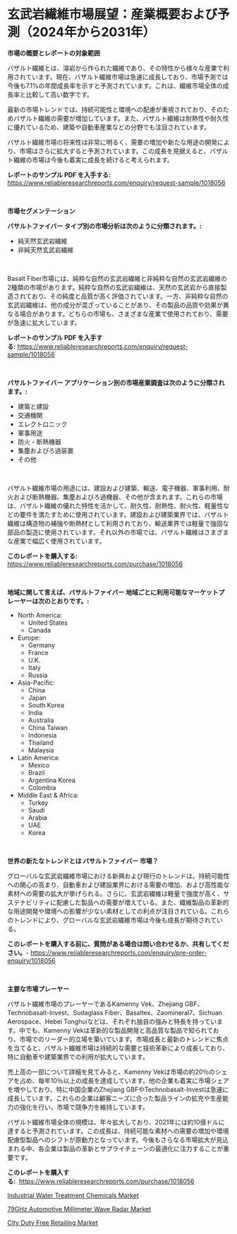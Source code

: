 <p><h1>玄武岩繊維市場展望：産業概要および予測（2024年から2031年）</h1></p><p><strong>市場の概要とレポートの対象範囲</strong></p>
<p><p>バザルト繊維とは、溶岩から作られた繊維であり、その特性から様々な産業で利用されています。現在、バザルト繊維市場は急速に成長しており、市場予測では今後も7.1%の年間成長率を示すと予測されています。これは、繊維市場全体の成長率と比較して高い数字です。</p><p>最新の市場トレンドでは、持続可能性と環境への配慮が重視されており、そのためバザルト繊維の需要が増加しています。また、バザルト繊維は耐熱性や耐久性に優れているため、建築や自動車産業などの分野でも注目されています。</p><p>バザルト繊維市場の将来性は非常に明るく、需要の増加や新たな用途の開発により、市場はさらに拡大すると予測されています。この成長を見据えると、バザルト繊維の市場は今後も着実に成長を続けると考えられます。</p></p>
<p><strong>レポートのサンプル PDF を入手する:</strong> <a href="https://www.reliableresearchreports.com/enquiry/request-sample/1018056">https://www.reliableresearchreports.com/enquiry/request-sample/1018056</a></p>
<p>&nbsp;</p>
<p><strong>市場セグメンテーション</strong></p>
<p><strong>バサルトファイバー タイプ別の市場分析は次のように分類されます。:</strong></p>
<p><ul><li>純天然玄武岩繊維</li><li>非純天然玄武岩繊維</li></ul></p>
<p>&nbsp;</p>
<p><p>Basalt Fiber市場には、純粋な自然の玄武岩繊維と非純粋な自然の玄武岩繊維の2種類の市場があります。純粋な自然の玄武岩繊維は、天然の玄武岩から直接製造されており、その純度と品質が高く評価されています。一方、非純粋な自然の玄武岩繊維は、他の成分が混ざっていることがあり、その製品の品質や効果が異なる場合があります。どちらの市場も、さまざまな産業で使用されており、需要が急速に拡大しています。</p></p>
<p><strong>レポートのサンプル PDF を入手する:</strong>&nbsp;<a href="https://www.reliableresearchreports.com/enquiry/request-sample/1018056">https://www.reliableresearchreports.com/enquiry/request-sample/1018056</a></p>
<p>&nbsp;</p>
<p><strong> バサルトファイバー アプリケーション別の市場産業調査は次のように分類されます。:</strong></p>
<p><ul><li>建築と建設</li><li>交通機関</li><li>エレクトロニック</li><li>軍事用途</li><li>防火・断熱機器</li><li>集塵およびろ過装置</li><li>その他</li></ul></p>
<p>&nbsp;</p>
<p><p>バザルト繊維市場の用途には、建設および建築、輸送、電子機器、軍事利用、耐火および断熱機器、集塵およびろ過機器、その他が含まれます。これらの市場は、バザルト繊維の優れた特性を活かして、耐久性、耐熱性、耐火性、軽量性などの要件を満たすために使用されています。建設および建築業界では、バザルト繊維は構造物の補強や断熱材として利用されており、輸送業界では軽量で強固な部品の製造に使用されています。それ以外の市場では、バザルト繊維はさまざまな産業で幅広く使用されています。</p></p>
<p><strong>このレポートを購入する:</strong>&nbsp; <a href="https://www.reliableresearchreports.com/purchase/1018056">https://www.reliableresearchreports.com/purchase/1018056</a></p>
<p>&nbsp;</p>
<p><strong>地域に関して言えば、バサルトファイバー 地域ごとに利用可能なマーケットプレーヤーは次のとおりです。:</strong></p>
<p><ul>
    <li>
        North America:
        <ul>
            <li>United States</li>
            <li>Canada</li>
        </ul>
    </li>
    <li>
        Europe:
        <ul>
            <li>Germany</li>
            <li>France</li>
            <li>U.K.</li>
            <li>Italy</li>
            <li>Russia</li>
        </ul>
    </li>
    <li>
        Asia-Pacific:
        <ul>
            <li>China</li>
            <li>Japan</li>
            <li>South Korea</li>
            <li>India</li>
            <li>Australia</li>
            <li>China Taiwan</li>
            <li>Indonesia</li>
            <li>Thailand</li>
            <li>Malaysia</li>
        </ul>
    </li>
    <li>
        Latin America:
        <ul>
            <li>Mexico</li>
            <li>Brazil</li>
            <li>Argentina Korea</li>
            <li>Colombia</li>
        </ul>
    </li>
    <li>
        Middle East & Africa:
        <ul>
            <li>Turkey</li>
            <li>Saudi</li>
            <li>Arabia</li>
            <li>UAE</li>
            <li>Korea</li>
        </ul>
    </li>
    </ul></p>
<p>&nbsp;</p>
<p><strong>世界の新たなトレンドとは バサルトファイバー 市場？</strong></p>
<p><p>グローバルな玄武岩繊維市場における新興および現行のトレンドは、持続可能性への関心の高まり、自動車および建設業界における需要の増加、および高性能な素材への需要の拡大が挙げられる。さらに、玄武岩繊維は軽量で強度が高く、サステナビリティに配慮した製品への需要が増えている。また、繊維製品の革新的な用途開発や環境への影響が少ない素材としての利点が注目されている。これらのトレンドにより、グローバルな玄武岩繊維市場は今後も成長が期待されている。</p></p>
<p><strong>このレポートを購入する前に、質問がある場合は問い合わせるか、共有してください。</strong>- <a href="https://www.reliableresearchreports.com/enquiry/pre-order-enquiry/1018056">https://www.reliableresearchreports.com/enquiry/pre-order-enquiry/1018056</a></p>
<p>&nbsp;</p>
<p><strong>主要な市場プレーヤー</strong></p>
<p><p>バザルト繊維市場のプレーヤーであるKamenny Vek、Zhejiang GBF、Technobasalt-Invest、Sudaglass Fiber、Basaltex、Zaomineral7、Sichuan Aerospace、Hebei Tonghuiなどは、それぞれ独自の強みと特長を持っています。中でも、Kamenny Vekは革新的な製品開発と高品質な製品で知られており、市場でのリーダー的立場を築いています。市場成長と最新のトレンドに焦点を当てると、バザルト繊維市場は持続的な需要と技術革新により成長しており、特に自動車や建築業界での利用が拡大しています。</p><p>売上高の一部について詳細を見てみると、Kamenny Vekは市場の約20％のシェアを占め、毎年10％以上の成長を達成しています。他の企業も着実に市場シェアを増やしており、特に中国企業のZhejiang GBFやTechnobasalt-Investは急速に成長しています。これらの企業は顧客ニーズに合った製品ラインの拡充や生産能力の強化を行い、市場で競争力を維持しています。</p><p>バザルト繊維市場全体の規模は、年々拡大しており、2021年には約10億ドルに達すると予測されています。この成長は、持続可能な素材への需要の増加や環境配慮型製品へのシフトが原動力となっています。今後もさらなる市場拡大が見込まれる中、各企業は製品の革新とサプライチェーンの最適化に注力することが重要です。</p></p>
<p><strong>このレポートを購入する:</strong>&nbsp;&nbsp;<a href="https://www.reliableresearchreports.com/purchase/1018056">https://www.reliableresearchreports.com/purchase/1018056</a></p>
<p><p><a href="https://github.com/Hazelklievgspy6vdcsmu106w/Market-Research-Report-List-1/blob/main/industrial-water-treatment-chemicals-market.md">Industrial Water Treatment Chemicals Market</a></p><p><a href="https://view.publitas.com/reportprime-1/79ghz-automotive-millimeter-wave-radar-market-size-reflecting-a-forecast-till-2030-market-by-type-by-application-and-by-geography/">79GHz Automotive Millimeter Wave Radar Market</a></p><p><a href="https://view.publitas.com/reportprime-1/city-duty-free-retailing-market-a-comprehensive-report-of-its-market-share-growth-trends-2023-2030/">City Duty Free Retailing Market</a></p></p>